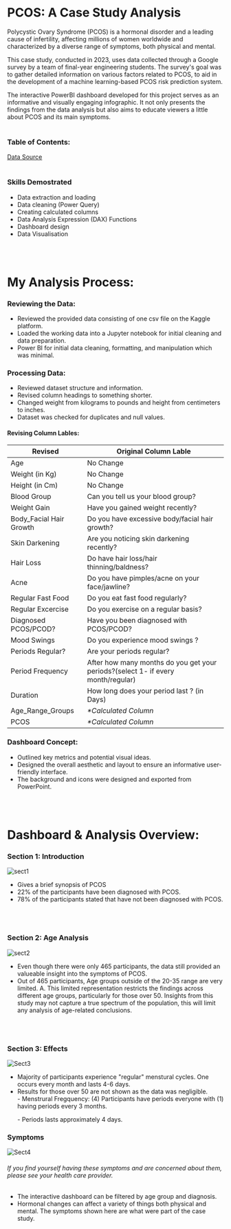 # PCOS: A Case Study Analysis
Polycystic Ovary Syndrome (PCOS) is a hormonal disorder and a leading cause of infertility, affecting millions of women worldwide and characterized by a diverse range of symptoms, both physical and mental.

This case study, conducted in 2023, uses data collected through a Google survey by a team of final-year engineering students. The survey's goal was to gather detailed information on various factors related to PCOS, to aid in the development of a machine learning-based PCOS risk prediction system.

The interactive PowerBI dashboard developed for this project serves as an informative and visually engaging infographic. It not only presents the findings from the data analysis but also aims to educate viewers a little about PCOS and its main symptoms. 
 <br></br>

### Table of Contents:
[Data Source](https://www.kaggle.com/datasets/sahilkoli04/pcos2023)
<br></br>

### Skills Demostrated
<ul>
<li>Data extraction and loading</li>
<li>Data cleaning (Power Query)</li>
<li>Creating calculated columns</li>
<li>Data Analysis Expression (DAX) Functions</li>
<li>Dashboard design</li>
<li>Data Visualisation</li>
</ul>
<br></br>

# My Analysis Process:

### Reviewing the Data:
<ul>
<li>Reviewed the provided data consisting of one csv file on the Kaggle platform.</li> 
<li>Loaded the working data into a Jupyter notebook for initial cleaning and data preparation.</li>
<li>Power BI for initial data cleaning, formatting, and manipulation which was minimal.</li>
</ul>  
<p>
  
### Processing Data:
<ul>
<li>Reviewed dataset structure and information.</li>
<li>Revised column headings to something shorter.</li>
<li>Changed weight from kilograms to pounds and height from centimeters to inches.</li>
 <li>Dataset was checked for duplicates and null values.</li>
</ul>
<p></p>

#### Revising Column Lables:
| Revised | Original Column Lable |
| --- | --- |
| Age | No Change |
| Weight (in Kg)| No Change |
| Height (in Cm) | No Change |
| Blood Group | Can you tell us your blood group? |
| Weight Gain | Have you gained weight recently? |
| Body_Facial Hair Growth | Do you have excessive body/facial hair growth? |
| Skin Darkening | Are you noticing skin darkening recently? |
| Hair Loss | Do have hair loss/hair thinning/baldness? |
| Acne | Do you have pimples/acne on your face/jawline? |
| Regular Fast Food | Do you eat fast food regularly? |
| Regular Excercise | Do you exercise on a regular basis? |
| Diagnosed PCOS/PCOD? | Have you been diagnosed with PCOS/PCOD? |
| Mood Swings | Do you experience mood swings ?  |
| Periods Regular? | Are your periods regular? |
| Period Frequency | After how many months do you get your periods?(select 1- if every month/regular)  |
| Duration | How long does your period last ? (in Days) |
| Age_Range_Groups |<i> *Calculated Column</i> |
| PCOS |<i> *Calculated Column </i> |

  
### Dashboard Concept:
<ul>
<li>Outlined key metrics and potential visual ideas.
<li>Designed the overall aesthetic and layout to ensure an informative user-friendly interface.</li> 
<li>The background and icons were designed and exported from PowerPoint.</li>
</ul>
<br></br>


# Dashboard & Analysis Overview:
### Section 1: Introduction
![sect1](https://github.com/julyndav/PowerBI/blob/main/PCOS%20Case%20Study/Images/DashBrd1.png)

<ul>
<li>Gives a brief synopsis of PCOS</li>
<li>22% of the participants have been diagnosed with PCOS.</li>
<li>78% of the participants stated that have not been diagnosed with PCOS.</li> 
</ul>
<br></br>

### Section 2: Age Analysis
![sect2](https://github.com/julyndav/PowerBI/blob/main/PCOS%20Case%20Study/Images/DashBrd2.png)

<ul>
 <li>Even though there were only 465 participants, the data still provided an valueable insight into the symptoms of PCOS.</li>
 <li>Out of 465 participants, Age groups outside of the 20-35 range are very limited. A. This limited representation restricts the findings across different age groups, particularly for those over 50. Insights from this study may not capture a true spectrum of the population, this will limit any analysis of age-related conclusions.</li>
</ul>
<br></br>

### Section 3: Effects 

![Sect3](https://github.com/julyndav/PowerBI/blob/main/PCOS%20Case%20Study/Images/DashBrd3.png)

<ul>
 <li>Majority of participants experience "regular" menstural cycles. One occurs every month and lasts 4-6 days.</li>
 <li>Results for those over 50 are not shown as the data was negligible.</li>
     - Menstrural Fregquency:  (4) Participants have periods everyone with (1) having periods every 3 months.<p>
     - Periods lasts approximately 4 days.
</ul>

### Symptoms
![Sect4](https://github.com/julyndav/PowerBI/blob/main/PCOS%20Case%20Study/Images/DashBrd4.png)<p>
###### <i>If you find yourself having these symptoms and are concerned about them, please see your health care provider.</i><p>

<ul>
 <li>The interactive dashboard can be filtered by age group and diagnosis. </li>
 <li>Hormonal changes can affect a variety of things both physical and mental.  The symptoms shown here are what were part of the case study.</li>
 
<br></br>

